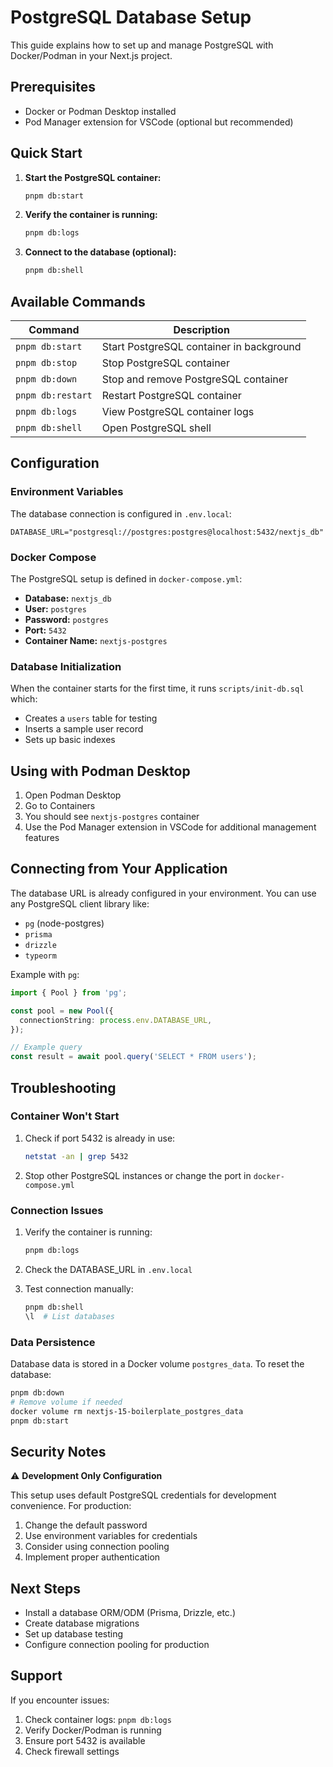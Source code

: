 # PostgreSQL Database Setup

This guide explains how to set up and manage PostgreSQL with Docker/Podman in your Next.js project.

## Prerequisites

- Docker or Podman Desktop installed
- Pod Manager extension for VSCode (optional but recommended)

## Quick Start

1. **Start the PostgreSQL container:**

   ```bash
   pnpm db:start
   ```

2. **Verify the container is running:**

   ```bash
   pnpm db:logs
   ```

3. **Connect to the database (optional):**
   ```bash
   pnpm db:shell
   ```

## Available Commands

| Command           | Description                              |
| ----------------- | ---------------------------------------- |
| `pnpm db:start`   | Start PostgreSQL container in background |
| `pnpm db:stop`    | Stop PostgreSQL container                |
| `pnpm db:down`    | Stop and remove PostgreSQL container     |
| `pnpm db:restart` | Restart PostgreSQL container             |
| `pnpm db:logs`    | View PostgreSQL container logs           |
| `pnpm db:shell`   | Open PostgreSQL shell                    |

## Configuration

### Environment Variables

The database connection is configured in `.env.local`:

```env
DATABASE_URL="postgresql://postgres:postgres@localhost:5432/nextjs_db"
```

### Docker Compose

The PostgreSQL setup is defined in `docker-compose.yml`:

- **Database:** `nextjs_db`
- **User:** `postgres`
- **Password:** `postgres`
- **Port:** `5432`
- **Container Name:** `nextjs-postgres`

### Database Initialization

When the container starts for the first time, it runs `scripts/init-db.sql` which:

- Creates a `users` table for testing
- Inserts a sample user record
- Sets up basic indexes

## Using with Podman Desktop

1. Open Podman Desktop
2. Go to Containers
3. You should see `nextjs-postgres` container
4. Use the Pod Manager extension in VSCode for additional management features

## Connecting from Your Application

The database URL is already configured in your environment. You can use any PostgreSQL client library like:

- `pg` (node-postgres)
- `prisma`
- `drizzle`
- `typeorm`

Example with `pg`:

```typescript
import { Pool } from 'pg';

const pool = new Pool({
  connectionString: process.env.DATABASE_URL,
});

// Example query
const result = await pool.query('SELECT * FROM users');
```

## Troubleshooting

### Container Won't Start

1. Check if port 5432 is already in use:

   ```bash
   netstat -an | grep 5432
   ```

2. Stop other PostgreSQL instances or change the port in `docker-compose.yml`

### Connection Issues

1. Verify the container is running:

   ```bash
   pnpm db:logs
   ```

2. Check the DATABASE_URL in `.env.local`

3. Test connection manually:
   ```bash
   pnpm db:shell
   \l  # List databases
   ```

### Data Persistence

Database data is stored in a Docker volume `postgres_data`. To reset the database:

```bash
pnpm db:down
# Remove volume if needed
docker volume rm nextjs-15-boilerplate_postgres_data
pnpm db:start
```

## Security Notes

⚠️ **Development Only Configuration**

This setup uses default PostgreSQL credentials for development convenience. For production:

1. Change the default password
2. Use environment variables for credentials
3. Consider using connection pooling
4. Implement proper authentication

## Next Steps

- Install a database ORM/ODM (Prisma, Drizzle, etc.)
- Create database migrations
- Set up database testing
- Configure connection pooling for production

## Support

If you encounter issues:

1. Check container logs: `pnpm db:logs`
2. Verify Docker/Podman is running
3. Ensure port 5432 is available
4. Check firewall settings
